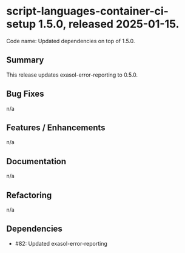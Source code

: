 # script-languages-container-ci-setup 1.5.0, released 2025-01-15.

Code name: Updated dependencies on top of 1.5.0.

## Summary

This release updates exasol-error-reporting to 0.5.0.

## Bug Fixes

n/a 

## Features / Enhancements

n/a

## Documentation

n/a

## Refactoring

n/a

## Dependencies

- #82: Updated exasol-error-reporting
